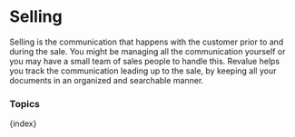 # Selling

Selling is the communication that happens with the customer prior to and
during the sale. You might be managing all the communication yourself or you
may have a small team of sales people to handle this. Revalue helps you track
the communication leading up to the sale, by keeping all your documents in an
organized and searchable manner.

### Topics

{index}
